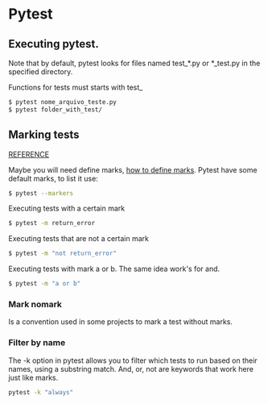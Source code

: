 # Pytest

## Executing pytest.

Note that by default, pytest looks for files named test_*.py or *_test.py
in the specified directory.

Functions for tests must starts with test\_

```bash
$ pytest nome_arquivo_teste.py
$ pytest folder_with_test/
```

## Marking tests

[REFERENCE](https://docs.pytest.org/en/7.1.x/example/markers.html)

Maybe you will need define marks, [how to define marks](https://docs.pytest.org/en/stable/how-to/mark.html).
Pytest have some default marks, to list it use: 

```bash
$ pytest --markers
```

Executing tests with a certain mark

```bash
$ pytest -m return_error
```

Executing tests that are not a certain mark

```bash
$ pytest -m "not return_error"
```
Executing tests with mark a or b. The same idea work's for and.

```bash
$ pytest -m "a or b"
```

### Mark nomark

Is a convention used in some projects to mark a test without marks.

### Filter by name

The -k option in pytest allows you to filter which tests to run based on their names, using a substring match.
And, or, not are keywords that work here just like marks.

```bash
pytest -k "always"
```
